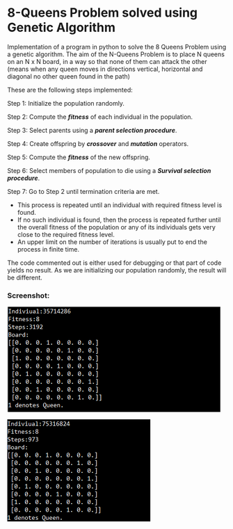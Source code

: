 # 8-Queens Problem solved using Genetic Algorithm

Implementation of a program in python to solve the 8 Queens Problem using a genetic algorithm. The aim of the N-Queens Problem is to place N queens on an N x N board, in a way so that none of them can attack the other (means when any queen moves in directions vertical, horizontal and diagonal no other queen found in the path)

These are the following steps implemented:

Step 1: Initialize the population randomly.

Step 2: Compute the **_fitness_** of each individual in the population.

Step 3: Select parents using a **_parent selection procedure_**.

Step 4: Create offspring by **_crossover_** and **_mutation_** operators.

Step 5: Compute the **_fitness_** of the new offspring.

Step 6: Select members of population to die using a **_Survival selection procedure_**.

Step 7: Go to Step 2 until termination criteria are met.

- This process is repeated until an individual with required fitness level is found.
- If no such individual is found, then the process is repeated further until the overall fitness of the population or any of its individuals gets very close to the required fitness level. 
- An upper limit on the number of iterations is usually put to end the process in finite time.

The code commented out is either used for debugging or that part of code yields no result.
As we are initializing our population randomly, the result will be different.

### Screenshot:
![OutputScreenshot1.PNG](https://github.com/owaisali8/uni-projects/blob/main/Genetic_Algorithm/OutputScreenshot1.PNG?raw=true)

![OutputScreenshot2.PNG](https://github.com/owaisali8/uni-projects/blob/main/Genetic_Algorithm/OutputScreenshot2.PNG?raw=true)

